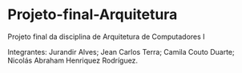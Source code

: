 # Projeto-final-Arquitetura
Projeto final da disciplina de Arquitetura de Computadores I

Integrantes: Jurandir Alves;
             Jean Carlos Terra;
             Camila Couto Duarte;
             Nicolás Abraham Henriquez Rodríguez.
